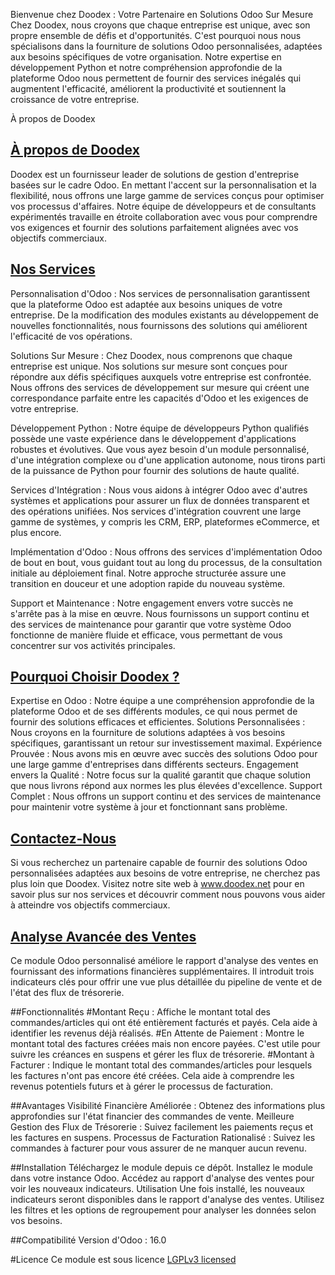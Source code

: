Bienvenue chez Doodex : Votre Partenaire en Solutions Odoo Sur Mesure
Chez Doodex, nous croyons que chaque entreprise est unique, avec son propre ensemble de défis et d'opportunités. C'est pourquoi nous nous spécialisons dans la fourniture de solutions Odoo personnalisées, adaptées aux besoins spécifiques de votre organisation. Notre expertise en développement Python et notre compréhension approfondie de la plateforme Odoo nous permettent de fournir des services inégalés qui augmentent l'efficacité, améliorent la productivité et soutiennent la croissance de votre entreprise.

À propos de Doodex
## [À propos de Doodex](https://www.doodex.net/about-us)
Doodex est un fournisseur leader de solutions de gestion d'entreprise basées sur le cadre Odoo. En mettant l'accent sur la personnalisation et la flexibilité, nous offrons une large gamme de services conçus pour optimiser vos processus d'affaires. Notre équipe de développeurs et de consultants expérimentés travaille en étroite collaboration avec vous pour comprendre vos exigences et fournir des solutions parfaitement alignées avec vos objectifs commerciaux.

## [Nos Services](https://www.doodex.net/our-services)
Personnalisation d'Odoo :
Nos services de personnalisation garantissent que la plateforme Odoo est adaptée aux besoins uniques de votre entreprise. De la modification des modules existants au développement de nouvelles fonctionnalités, nous fournissons des solutions qui améliorent l'efficacité de vos opérations.

Solutions Sur Mesure :
Chez Doodex, nous comprenons que chaque entreprise est unique. Nos solutions sur mesure sont conçues pour répondre aux défis spécifiques auxquels votre entreprise est confrontée. Nous offrons des services de développement sur mesure qui créent une correspondance parfaite entre les capacités d'Odoo et les exigences de votre entreprise.

Développement Python :
Notre équipe de développeurs Python qualifiés possède une vaste expérience dans le développement d'applications robustes et évolutives. Que vous ayez besoin d'un module personnalisé, d'une intégration complexe ou d'une application autonome, nous tirons parti de la puissance de Python pour fournir des solutions de haute qualité.

Services d'Intégration :
Nous vous aidons à intégrer Odoo avec d'autres systèmes et applications pour assurer un flux de données transparent et des opérations unifiées. Nos services d'intégration couvrent une large gamme de systèmes, y compris les CRM, ERP, plateformes eCommerce, et plus encore.

Implémentation d'Odoo :
Nous offrons des services d'implémentation Odoo de bout en bout, vous guidant tout au long du processus, de la consultation initiale au déploiement final. Notre approche structurée assure une transition en douceur et une adoption rapide du nouveau système.

Support et Maintenance :
Notre engagement envers votre succès ne s'arrête pas à la mise en œuvre. Nous fournissons un support continu et des services de maintenance pour garantir que votre système Odoo fonctionne de manière fluide et efficace, vous permettant de vous concentrer sur vos activités principales.

## [Pourquoi Choisir Doodex ?](https://www.youtube.com/watch?v=DfcKIoN3vgs)
Expertise en Odoo : Notre équipe a une compréhension approfondie de la plateforme Odoo et de ses différents modules, ce qui nous permet de fournir des solutions efficaces et efficientes.
Solutions Personnalisées : Nous croyons en la fourniture de solutions adaptées à vos besoins spécifiques, garantissant un retour sur investissement maximal.
Expérience Prouvée : Nous avons mis en œuvre avec succès des solutions Odoo pour une large gamme d'entreprises dans différents secteurs.
Engagement envers la Qualité : Notre focus sur la qualité garantit que chaque solution que nous livrons répond aux normes les plus élevées d'excellence.
Support Complet : Nous offrons un support continu et des services de maintenance pour maintenir votre système à jour et fonctionnant sans problème.

## [Contactez-Nous](https://www.doodex.net/contactus)
Si vous recherchez un partenaire capable de fournir des solutions Odoo personnalisées adaptées aux besoins de votre entreprise, ne cherchez pas plus loin que Doodex. Visitez notre site web à www.doodex.net pour en savoir plus sur nos services et découvrir comment nous pouvons vous aider à atteindre vos objectifs commerciaux.

## [Analyse Avancée des Ventes](https://www.doodex.net/en/blog/doodex-blog-2/sales-dashboard-example-with-odoo-88)
Ce module Odoo personnalisé améliore le rapport d'analyse des ventes en fournissant des informations financières supplémentaires. Il introduit trois indicateurs clés pour offrir une vue plus détaillée du pipeline de vente et de l'état des flux de trésorerie.

##Fonctionnalités
#Montant Reçu : Affiche le montant total des commandes/articles qui ont été entièrement facturés et payés. Cela aide à identifier les revenus déjà réalisés.
#En Attente de Paiement : Montre le montant total des factures créées mais non encore payées. C'est utile pour suivre les créances en suspens et gérer les flux de trésorerie.
#Montant à Facturer : Indique le montant total des commandes/articles pour lesquels les factures n'ont pas encore été créées. Cela aide à comprendre les revenus potentiels futurs et à gérer le processus de facturation.

##Avantages
Visibilité Financière Améliorée : Obtenez des informations plus approfondies sur l'état financier des commandes de vente.
Meilleure Gestion des Flux de Trésorerie : Suivez facilement les paiements reçus et les factures en suspens.
Processus de Facturation Rationalisé : Suivez les commandes à facturer pour vous assurer de ne manquer aucun revenu.

##Installation
Téléchargez le module depuis ce dépôt.
Installez le module dans votre instance Odoo.
Accédez au rapport d'analyse des ventes pour voir les nouveaux indicateurs.
Utilisation
Une fois installé, les nouveaux indicateurs seront disponibles dans le rapport d'analyse des ventes. Utilisez les filtres et les options de regroupement pour analyser les données selon vos besoins.

##Compatibilité
Version d'Odoo : 16.0

#Licence
Ce module est sous licence [LGPLv3 licensed](./LICENSE)
